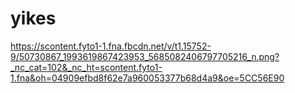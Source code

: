 # yikes
https://scontent.fyto1-1.fna.fbcdn.net/v/t1.15752-9/50730867_1993619867423953_5685082406797705216_n.png?_nc_cat=102&_nc_ht=scontent.fyto1-1.fna&oh=04909efbd8f62e7a960053377b68d4a9&oe=5CC56E90
